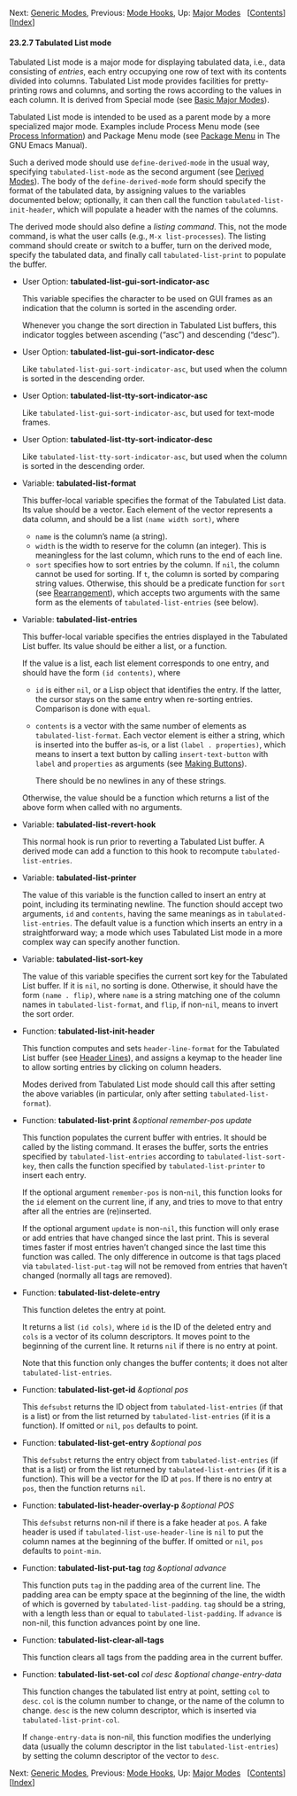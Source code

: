 

Next: [Generic Modes](Generic-Modes.html), Previous: [Mode Hooks](Mode-Hooks.html), Up: [Major Modes](Major-Modes.html)   \[[Contents](index.html#SEC_Contents "Table of contents")]\[[Index](Index.html "Index")]

#### 23.2.7 Tabulated List mode

Tabulated List mode is a major mode for displaying tabulated data, i.e., data consisting of *entries*, each entry occupying one row of text with its contents divided into columns. Tabulated List mode provides facilities for pretty-printing rows and columns, and sorting the rows according to the values in each column. It is derived from Special mode (see [Basic Major Modes](Basic-Major-Modes.html)).

Tabulated List mode is intended to be used as a parent mode by a more specialized major mode. Examples include Process Menu mode (see [Process Information](Process-Information.html)) and Package Menu mode (see [Package Menu](https://www.gnu.org/software/emacs/manual/html_node/emacs/Package-Menu.html#Package-Menu) in The GNU Emacs Manual).

Such a derived mode should use `define-derived-mode` in the usual way, specifying `tabulated-list-mode` as the second argument (see [Derived Modes](Derived-Modes.html)). The body of the `define-derived-mode` form should specify the format of the tabulated data, by assigning values to the variables documented below; optionally, it can then call the function `tabulated-list-init-header`, which will populate a header with the names of the columns.

The derived mode should also define a *listing command*. This, not the mode command, is what the user calls (e.g., `M-x list-processes`). The listing command should create or switch to a buffer, turn on the derived mode, specify the tabulated data, and finally call `tabulated-list-print` to populate the buffer.

*   User Option: **tabulated-list-gui-sort-indicator-asc**

    This variable specifies the character to be used on GUI frames as an indication that the column is sorted in the ascending order.

    Whenever you change the sort direction in Tabulated List buffers, this indicator toggles between ascending (“asc”) and descending (“desc”).

<!---->

*   User Option: **tabulated-list-gui-sort-indicator-desc**

    Like `tabulated-list-gui-sort-indicator-asc`, but used when the column is sorted in the descending order.

<!---->

*   User Option: **tabulated-list-tty-sort-indicator-asc**

    Like `tabulated-list-gui-sort-indicator-asc`, but used for text-mode frames.

<!---->

*   User Option: **tabulated-list-tty-sort-indicator-desc**

    Like `tabulated-list-tty-sort-indicator-asc`, but used when the column is sorted in the descending order.

<!---->

*   Variable: **tabulated-list-format**

    This buffer-local variable specifies the format of the Tabulated List data. Its value should be a vector. Each element of the vector represents a data column, and should be a list `(name width sort)`, where

    *   `name` is the column’s name (a string).
    *   `width` is the width to reserve for the column (an integer). This is meaningless for the last column, which runs to the end of each line.
    *   `sort` specifies how to sort entries by the column. If `nil`, the column cannot be used for sorting. If `t`, the column is sorted by comparing string values. Otherwise, this should be a predicate function for `sort` (see [Rearrangement](Rearrangement.html)), which accepts two arguments with the same form as the elements of `tabulated-list-entries` (see below).

<!---->

*   Variable: **tabulated-list-entries**

    This buffer-local variable specifies the entries displayed in the Tabulated List buffer. Its value should be either a list, or a function.

    If the value is a list, each list element corresponds to one entry, and should have the form `(id contents)`, where

    *   `id` is either `nil`, or a Lisp object that identifies the entry. If the latter, the cursor stays on the same entry when re-sorting entries. Comparison is done with `equal`.

    *   `contents` is a vector with the same number of elements as `tabulated-list-format`. Each vector element is either a string, which is inserted into the buffer as-is, or a list `(label . properties)`, which means to insert a text button by calling `insert-text-button` with `label` and `properties` as arguments (see [Making Buttons](Making-Buttons.html)).

        There should be no newlines in any of these strings.

    Otherwise, the value should be a function which returns a list of the above form when called with no arguments.

<!---->

*   Variable: **tabulated-list-revert-hook**

    This normal hook is run prior to reverting a Tabulated List buffer. A derived mode can add a function to this hook to recompute `tabulated-list-entries`.

<!---->

*   Variable: **tabulated-list-printer**

    The value of this variable is the function called to insert an entry at point, including its terminating newline. The function should accept two arguments, `id` and `contents`, having the same meanings as in `tabulated-list-entries`. The default value is a function which inserts an entry in a straightforward way; a mode which uses Tabulated List mode in a more complex way can specify another function.

<!---->

*   Variable: **tabulated-list-sort-key**

    The value of this variable specifies the current sort key for the Tabulated List buffer. If it is `nil`, no sorting is done. Otherwise, it should have the form `(name . flip)`, where `name` is a string matching one of the column names in `tabulated-list-format`, and `flip`, if non-`nil`, means to invert the sort order.

<!---->

*   Function: **tabulated-list-init-header**

    This function computes and sets `header-line-format` for the Tabulated List buffer (see [Header Lines](Header-Lines.html)), and assigns a keymap to the header line to allow sorting entries by clicking on column headers.

    Modes derived from Tabulated List mode should call this after setting the above variables (in particular, only after setting `tabulated-list-format`).

<!---->

*   Function: **tabulated-list-print** *\&optional remember-pos update*

    This function populates the current buffer with entries. It should be called by the listing command. It erases the buffer, sorts the entries specified by `tabulated-list-entries` according to `tabulated-list-sort-key`, then calls the function specified by `tabulated-list-printer` to insert each entry.

    If the optional argument `remember-pos` is non-`nil`, this function looks for the `id` element on the current line, if any, and tries to move to that entry after all the entries are (re)inserted.

    If the optional argument `update` is non-`nil`, this function will only erase or add entries that have changed since the last print. This is several times faster if most entries haven’t changed since the last time this function was called. The only difference in outcome is that tags placed via `tabulated-list-put-tag` will not be removed from entries that haven’t changed (normally all tags are removed).

<!---->

*   Function: **tabulated-list-delete-entry**

    This function deletes the entry at point.

    It returns a list `(id cols)`, where `id` is the ID of the deleted entry and `cols` is a vector of its column descriptors. It moves point to the beginning of the current line. It returns `nil` if there is no entry at point.

    Note that this function only changes the buffer contents; it does not alter `tabulated-list-entries`.

<!---->

*   Function: **tabulated-list-get-id** *\&optional pos*

    This `defsubst` returns the ID object from `tabulated-list-entries` (if that is a list) or from the list returned by `tabulated-list-entries` (if it is a function). If omitted or `nil`, `pos` defaults to point.

<!---->

*   Function: **tabulated-list-get-entry** *\&optional pos*

    This `defsubst` returns the entry object from `tabulated-list-entries` (if that is a list) or from the list returned by `tabulated-list-entries` (if it is a function). This will be a vector for the ID at `pos`. If there is no entry at `pos`, then the function returns `nil`.

<!---->

*   Function: **tabulated-list-header-overlay-p** *\&optional POS*

    This `defsubst` returns non-nil if there is a fake header at `pos`. A fake header is used if `tabulated-list-use-header-line` is `nil` to put the column names at the beginning of the buffer. If omitted or `nil`, `pos` defaults to `point-min`.

<!---->

*   Function: **tabulated-list-put-tag** *tag \&optional advance*

    This function puts `tag` in the padding area of the current line. The padding area can be empty space at the beginning of the line, the width of which is governed by `tabulated-list-padding`. `tag` should be a string, with a length less than or equal to `tabulated-list-padding`. If `advance` is non-nil, this function advances point by one line.

<!---->

*   Function: **tabulated-list-clear-all-tags**

    This function clears all tags from the padding area in the current buffer.

<!---->

*   Function: **tabulated-list-set-col** *col desc \&optional change-entry-data*

    This function changes the tabulated list entry at point, setting `col` to `desc`. `col` is the column number to change, or the name of the column to change. `desc` is the new column descriptor, which is inserted via `tabulated-list-print-col`.

    If `change-entry-data` is non-nil, this function modifies the underlying data (usually the column descriptor in the list `tabulated-list-entries`) by setting the column descriptor of the vector to `desc`.

Next: [Generic Modes](Generic-Modes.html), Previous: [Mode Hooks](Mode-Hooks.html), Up: [Major Modes](Major-Modes.html)   \[[Contents](index.html#SEC_Contents "Table of contents")]\[[Index](Index.html "Index")]
